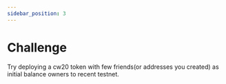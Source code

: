 ```yaml
---
sidebar_position: 3
---
```


# Challenge

Try deploying a cw20 token with few friends(or addresses you created) as initial balance owners to recent testnet.
